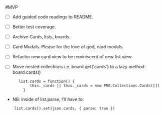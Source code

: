 #MVP
- [ ] Add guided code readings to README.
- [ ] Better test coverage.
- [ ] Archive Cards, lists, boards.

- [ ] Card Modals. Please for the love of god, card modals.
- [ ] Refactor new card view to be reminiscent of new list view.


- [ ] Move nested collections i.e. board.get('cards') to a lazy method: board.cards()
```
      list.cards = function() {
           this._cards || this._cards = new PRO.Collections.Cards([])
        }
```
   - NB: inside of list.parse, I'll have to:
```
    list.cards().set(json.cards, { parse: true })
```
